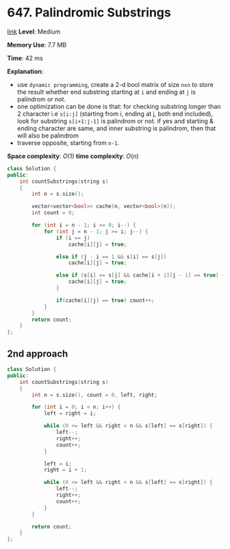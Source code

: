 # 647. Palindromic Substrings

[link](https://leetcode.com/problems/palindromic-substrings/)
**Level**: Medium

**Memory Use**: 7.7 MB

**Time**: 42 ms

**Explanation**:

- use `dynamic programming`, create a 2-d bool matrix of size `nxn` to store the result whether end substring starting at `i` and ending at `j` is palindrom or not.
- one optimization can be done is that: for checking substring longer than 2 character i.e `s[i:j]` (starting from i, ending at j, both end included), look for substring `s[i+1:j-1]` is palindrom or not. if yes and starting & ending character are same, and inner substring is palindrom, then that will also be palindrom
- traverse opposite, starting from `n-1`.

**Space complexity**: $O(1)$
**time complexity**: $O(n)$

```cpp
class Solution {
public:
    int countSubstrings(string s)
    {
        int n = s.size();

        vector<vector<bool>> cache(n, vector<bool>(n));
        int count = 0;

        for (int i = n - 1; i >= 0; i--) {
            for (int j = n - 1; j >= i; j--) {
                if (i == j)
                    cache[i][j] = true;

                else if (j - i == 1 && s[i] == s[j])
                    cache[i][j] = true;

                else if (s[i] == s[j] && cache[i + 1][j - 1] == true) {
                    cache[i][j] = true;
                }

                if(cache[i][j] == true) count++;
            }
        }
        return count;
    }
};

```

## 2nd approach

```cpp
class Solution {
public:
    int countSubstrings(string s)
    {
        int n = s.size(), count = 0, left, right;

        for (int i = 0; i < n; i++) {
            left = right = i;

            while (0 <= left && right < n && s[left] == s[right]) {
                left--;
                right++;
                count++;
            }

            left = i;
            right = i + 1;

            while (0 <= left && right < n && s[left] == s[right]) {
                left--;
                right++;
                count++;
            }
        }

        return count;
    }
};
```

